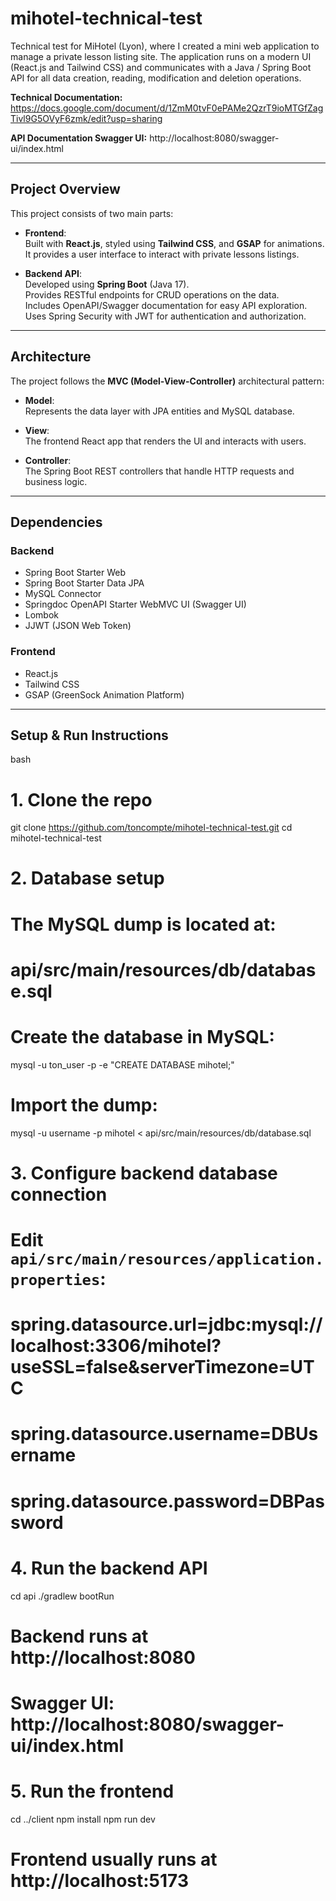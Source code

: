 # mihotel-technical-test

Technical test for MiHotel (Lyon), where I created a mini web application to manage a private lesson listing site. The application runs on a modern UI (React.js and Tailwind CSS) and communicates with a Java / Spring Boot API for all data creation, reading, modification and deletion operations.

**Technical Documentation:** https://docs.google.com/document/d/1ZmM0tvF0ePAMe2QzrT9ioMTGfZagTivl9G5OVyF6zmk/edit?usp=sharing

**API Documentation Swagger UI:** http://localhost:8080/swagger-ui/index.html

---

## Project Overview

This project consists of two main parts:

- **Frontend**:  
  Built with **React.js**, styled using **Tailwind CSS**, and **GSAP** for animations.  
  It provides a user interface to interact with private lessons listings.

- **Backend API**:  
  Developed using **Spring Boot** (Java 17).  
  Provides RESTful endpoints for CRUD operations on the data.  
  Includes OpenAPI/Swagger documentation for easy API exploration.  
  Uses Spring Security with JWT for authentication and authorization.

---

## Architecture

The project follows the **MVC (Model-View-Controller)** architectural pattern:

- **Model**:  
  Represents the data layer with JPA entities and MySQL database.

- **View**:  
  The frontend React app that renders the UI and interacts with users.

- **Controller**:  
  The Spring Boot REST controllers that handle HTTP requests and business logic.

---

## Dependencies

### Backend

- Spring Boot Starter Web  
- Spring Boot Starter Data JPA  
- MySQL Connector  
- Springdoc OpenAPI Starter WebMVC UI (Swagger UI)  
- Lombok  
- JJWT (JSON Web Token)  

### Frontend

- React.js  
- Tailwind CSS  
- GSAP (GreenSock Animation Platform)  

---

## Setup & Run Instructions

bash
# 1. Clone the repo
git clone https://github.com/toncompte/mihotel-technical-test.git
cd mihotel-technical-test

# 2. Database setup
# The MySQL dump is located at:
# api/src/main/resources/db/database.sql

# Create the database in MySQL:
mysql -u ton_user -p -e "CREATE DATABASE mihotel;"

# Import the dump:
mysql -u username -p mihotel < api/src/main/resources/db/database.sql

# 3. Configure backend database connection
# Edit `api/src/main/resources/application.properties`:
# spring.datasource.url=jdbc:mysql://localhost:3306/mihotel?useSSL=false&serverTimezone=UTC
# spring.datasource.username=DBUsername
# spring.datasource.password=DBPassword

# 4. Run the backend API
cd api
./gradlew bootRun

# Backend runs at http://localhost:8080
# Swagger UI: http://localhost:8080/swagger-ui/index.html

# 5. Run the frontend
cd ../client
npm install
npm run dev

# Frontend usually runs at http://localhost:5173
